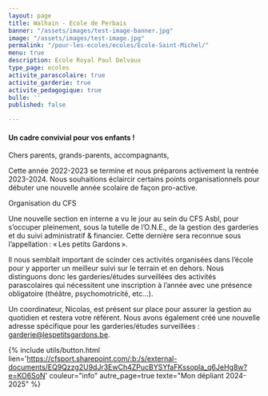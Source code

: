 ```yaml
---
layout: page
title: Walhain - Ecole de Perbais
banner: "/assets/images/test-image-banner.jpg"
image: "/assets/images/test-image.jpg"
permalink: "/pour-les-ecoles/ecoles/Ecole-Saint-Michel/"
menu: true
description: Ecole Royal Paul Delvaux
type_page: ecoles
activite_parascolaire: true
activite_garderie: true
activite_pedagogique: true
bulle: ''
published: false

---
```

#### **Un cadre convivial pour vos enfants !**

Chers parents, grands-parents, accompagnants, 

Cette année 2022-2023 se termine et nous préparons activement la rentrée 2023-2024. 
Nous souhaitions éclaircir certains points organisationnels pour débuter une nouvelle année scolaire de façon pro-active. 

Organisation du CFS

Une nouvelle section en interne a vu le jour au sein du CFS Asbl, pour s’occuper pleinement, 
sous la tutelle de l’O.N.E., de la gestion des garderies et du suivi administratif & financier. 
Cette dernière sera reconnue sous l’appellation : « Les petits Gardons ». 

Il nous semblait important de scinder ces activités organisées dans l’école pour y apporter 
un meilleur suivi sur le terrain et en dehors. Nous distinguons donc les garderies/études surveillées des activités parascolaires qui nécessitent une inscription à l’année avec une présence obligatoire (théâtre, psychomotricité, etc...). 

Un coordinateur, Nicolas, est présent sur place pour assurer la gestion au quotidien et restera votre référent. Nous avons également créé une nouvelle adresse spécifique pour les garderies/études surveillées : garderie@lespetitsgardons.be.

{% include utils/button.html lien='https://cfsport.sharepoint.com/:b:/s/external-documents/EQ9Qzzg2U9dJr3EwCh4ZPucBYSYfaFKssopla_q6JeHg8w?e=KO6SoN' couleur="info" autre_page=true texte="Mon dépliant 2024-2025" %}